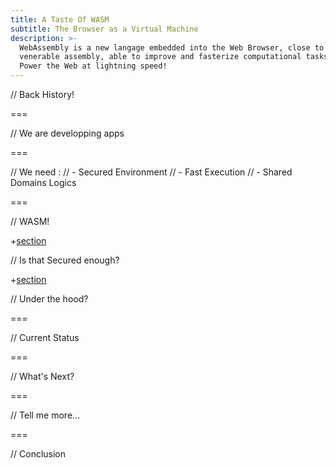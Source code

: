 ```yaml
---
title: A Taste Of WASM
subtitle: The Browser as a Virtual Machine
description: >-
  WebAssembly is a new langage embedded into the Web Browser, close to the
  venerable assembly, able to improve and fasterize computational tasks.
  Power the Web at lightning speed! 
---
```


// Back History!

===

// We are developping apps

===

// We need :
// - Secured Environment
// - Fast Execution
// - Shared Domains Logics

===

// WASM!

+[section](short/en/basics.md)

// Is that Secured enough?

+[section](short/en/hands-on.md)

// Under the hood?

===

// Current Status

===

// What's Next?

===

// Tell me more...

===

// Conclusion
